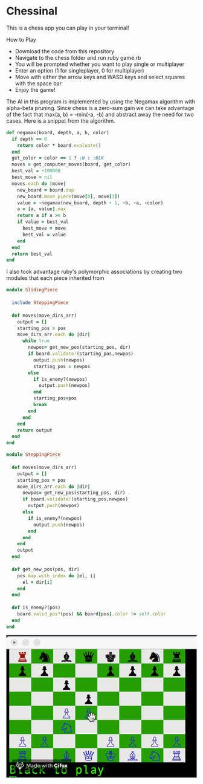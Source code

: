 # Chessinal

This is a chess app you can play in your terminal!

How to Play
  * Download the code from this repository
  * Navigate to the chess folder and run ruby game.rb
  * You will be prompted whether you want to play single or multiplayer
  * Enter an option (1 for singleplayer, 0 for multiplayer)
  * Move with either the arrow keys and WASD keys and select squares with the space bar
  * Enjoy the game!

The AI in this program is implemented by using the Negamax algorithm with alpha-beta pruning. Since chess is a zero-sum gain we can take advantage of the fact that max(a, b) = -min(-a, -b) and abstract away the need for two cases. Here is a snippet from the algorithm.

```ruby
def negamax(board, depth, a, b, color)
  if depth == 0
    return color * board.evaluate()
  end
  get_color = color == 1 ? :W : :BLK
  moves = get_computer_moves(board, get_color)
  best_val = -100000
  best_move = nil
  moves.each do |move|
    new_board = board.dup
    new_board.move_piece(move[0], move[1])
    value = -negamax(new_board, depth - 1, -b, -a, -color)
    a = [a, value].max
    return a if a >= b
    if value > best_val
      best_move = move
      best_val = value
    end
  end
  return best_val
end
```

I also took advantage ruby's polymorphic associations by creating
two modules that each piece inherited from

```ruby
module SlidingPiece

  include SteppingPiece

  def moves(move_dirs_arr)
    output = []
    starting_pos = pos
    move_dirs_arr.each do |dir|
      while true
        newpos= get_new_pos(starting_pos, dir)
        if board.validate!(starting_pos,newpos)
          output.push(newpos)
          starting_pos = newpos
        else
          if is_enemy?(newpos)
            output.push(newpos)
          end
          starting_pos=pos
          break
        end
      end
    end
    return output
  end
end
```

```ruby
module SteppingPiece

  def moves(move_dirs_arr)
    output = []
    starting_pos = pos
    move_dirs_arr.each do |dir|
      newpos= get_new_pos(starting_pos, dir)
      if board.validate!(starting_pos,newpos)
        output.push(newpos)
      else
        if is_enemy?(newpos)
          output.push(newpos)
        end
      end
    end
    output
  end

  def get_new_pos(pos, dir)
    pos.map.with_index do |el, i|
      el + dir[i]
    end
  end

  def is_enemy?(pos)
    board.valid_pos?(pos) && board[pos].color != self.color
  end
end
```

<img src="chess.gif" />
